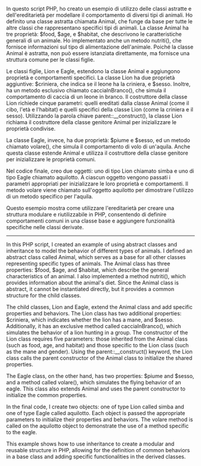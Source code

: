 In questo script PHP, ho creato un esempio di utilizzo delle classi astratte e dell'ereditarietà per modellare il comportamento di diversi tipi di animali. Ho definito una classe astratta chiamata Animal, che funge da base per tutte le altre classi che rappresentano specifici tipi di animali. La classe Animal ha tre proprietà: $food, $age, e $habitat, che descrivono le caratteristiche generali di un animale. Ho implementato anche un metodo nutriti(), che fornisce informazioni sul tipo di alimentazione dell'animale. Poiché la classe Animal è astratta, non può essere istanziata direttamente, ma fornisce una struttura comune per le classi figlie.

Le classi figlie, Lion e Eagle, estendono la classe Animal e aggiungono proprietà e comportamenti specifici. La classe Lion ha due proprietà aggiuntive: $criniera, che indica se il leone ha la criniera, e $sesso. Inoltre, ha un metodo esclusivo chiamato cacciaInBranco(), che simula il comportamento di caccia di un leone in branco. Il costruttore della classe Lion richiede cinque parametri: quelli ereditati dalla classe Animal (come il cibo, l'età e l'habitat) e quelli specifici della classe Lion (come la criniera e il sesso). Utilizzando la parola chiave parent::__construct(), la classe Lion richiama il costruttore della classe genitore Animal per inizializzare le proprietà condivise.

La classe Eagle, invece, ha due proprietà: $piume e $sesso, ed un metodo chiamato volare(), che simula il comportamento di volo di un'aquila. Anche questa classe estende Animal e utilizza il costruttore della classe genitore per inizializzare le proprietà comuni.

Nel codice finale, creo due oggetti: uno di tipo Lion chiamato simba e uno di tipo Eagle chiamato aquilotto. A ciascun oggetto vengono passati i parametri appropriati per inizializzare le loro proprietà e comportamenti. Il metodo volare viene chiamato sull'oggetto aquilotto per dimostrare l'utilizzo di un metodo specifico per l'aquila.

Questo esempio mostra come utilizzare l'ereditarietà per creare una struttura modulare e riutilizzabile in PHP, consentendo di definire comportamenti comuni in una classe base e aggiungere funzionalità specifiche nelle classi derivate.

--------------------------------------------------------------------------------------------------------------------------------------------------------------------------------------------

In this PHP script, I created an example of using abstract classes and inheritance to model the behavior of different types of animals. I defined an abstract class called Animal, which serves as a base for all other classes representing specific types of animals. The Animal class has three properties: $food, $age, and $habitat, which describe the general characteristics of an animal. I also implemented a method nutriti(), which provides information about the animal's diet. Since the Animal class is abstract, it cannot be instantiated directly, but it provides a common structure for the child classes.

The child classes, Lion and Eagle, extend the Animal class and add specific properties and behaviors. The Lion class has two additional properties: $criniera, which indicates whether the lion has a mane, and $sesso. Additionally, it has an exclusive method called cacciaInBranco(), which simulates the behavior of a lion hunting in a group. The constructor of the Lion class requires five parameters: those inherited from the Animal class (such as food, age, and habitat) and those specific to the Lion class (such as the mane and gender). Using the parent::__construct() keyword, the Lion class calls the parent constructor of the Animal class to initialize the shared properties.

The Eagle class, on the other hand, has two properties: $piume and $sesso, and a method called volare(), which simulates the flying behavior of an eagle. This class also extends Animal and uses the parent constructor to initialize the common properties.

In the final code, I create two objects: one of type Lion called simba and one of type Eagle called aquilotto. Each object is passed the appropriate parameters to initialize their properties and behaviors. The volare method is called on the aquilotto object to demonstrate the use of a method specific to the eagle.

This example shows how to use inheritance to create a modular and reusable structure in PHP, allowing for the definition of common behaviors in a base class and adding specific functionalities in the derived classes.
